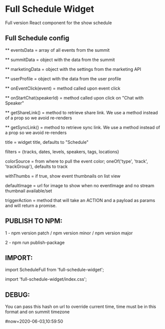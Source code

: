 # Full Schedule Widget
Full version React component for the show schedule


## Full Schedule config

   ** eventsData                = array of all events from the summit
   
   ** summitData                = object with the data from the summit
   
   ** marketingData             = object with the settings from the marketing API
   
   ** userProfile               = object with the data from the user profile
   
   ** onEventClick(event)       = method called upon event click
   
   ** onStartChat(speakerId)    = method called upon click on "Chat with Speaker"
   
   ** getShareLink()            = method to retrieve share link. We use a method instead of a prop so we avoid re-renders
   
   ** getSyncLink()             = method to retrieve sync link. We use a method instead of a prop so we avoid re-renders
   
   title            = widget title, defaults to "Schedule"
   
   filters          = {tracks, dates, levels, speakers, tags, locations}
   
   colorSource      = from where to pull the event color; oneOf('type', 'track', 'trackGroup'), defaults to track
   
   withThumbs       = if true, show event thumbnails on list view
   
   defaultImage     = url for image to show when no eventImage and no stream thumbnail available/set
   
   triggerAction    = method that will take an ACTION and a payload as params and will return a promise.
   

## PUBLISH TO NPM:

1 - npm version patch / npm version minor / npm version major

2 - npm run publish-package

## IMPORT:

import ScheduleFull from 'full-schedule-widget';

import 'full-schedule-widget/index.css';

## DEBUG:
You can pass this hash on url to override current time, time must be in this format and on summit timezone

\#now=2020-06-03,10:59:50